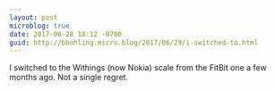 ```yaml
---
layout: post
microblog: true
date: 2017-06-28 18:12 -0700
guid: http://bbohling.micro.blog/2017/06/29/i-switched-to.html
---
```

I switched to the Withings (now Nokia) scale from the FitBit one a few months ago. Not a single regret.
